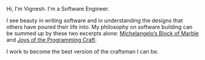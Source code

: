 Hi, I'm Vignesh. I'm a Software Engineer.

I see beauty in writing software and in understanding the designs that others have poured their life into. My philosophy on software building can be summed up by these two excerpts alone: [Michelangelo’s Block of Marble](https://jaivigneshvenugopal.github.io/assets/img/statue_of_david.png) and [Joys of the Programming Craft](https://jaivigneshvenugopal.github.io/assets/img/mythical_man_month.png). 

I work to become the best version of the craftsman I can be.
